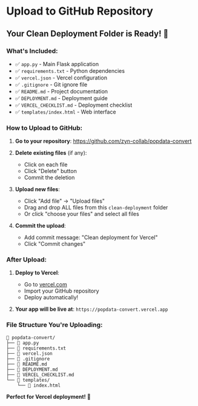 # Upload to GitHub Repository

## Your Clean Deployment Folder is Ready! 🎉

### What's Included:
- ✅ `app.py` - Main Flask application
- ✅ `requirements.txt` - Python dependencies  
- ✅ `vercel.json` - Vercel configuration
- ✅ `.gitignore` - Git ignore file
- ✅ `README.md` - Project documentation
- ✅ `DEPLOYMENT.md` - Deployment guide
- ✅ `VERCEL_CHECKLIST.md` - Deployment checklist
- ✅ `templates/index.html` - Web interface

### How to Upload to GitHub:

1. **Go to your repository**: https://github.com/zyn-collab/popdata-convert

2. **Delete existing files** (if any):
   - Click on each file
   - Click "Delete" button
   - Commit the deletion

3. **Upload new files**:
   - Click "Add file" → "Upload files"
   - Drag and drop ALL files from this `clean-deployment` folder
   - Or click "choose your files" and select all files

4. **Commit the upload**:
   - Add commit message: "Clean deployment for Vercel"
   - Click "Commit changes"

### After Upload:

1. **Deploy to Vercel**:
   - Go to [vercel.com](https://vercel.com)
   - Import your GitHub repository
   - Deploy automatically!

2. **Your app will be live at**: `https://popdata-convert.vercel.app`

### File Structure You're Uploading:
```
📁 popdata-convert/
├── 📄 app.py
├── 📄 requirements.txt
├── 📄 vercel.json
├── 📄 .gitignore
├── 📄 README.md
├── 📄 DEPLOYMENT.md
├── 📄 VERCEL_CHECKLIST.md
└── 📁 templates/
    └── 📄 index.html
```

**Perfect for Vercel deployment!** 🚀

